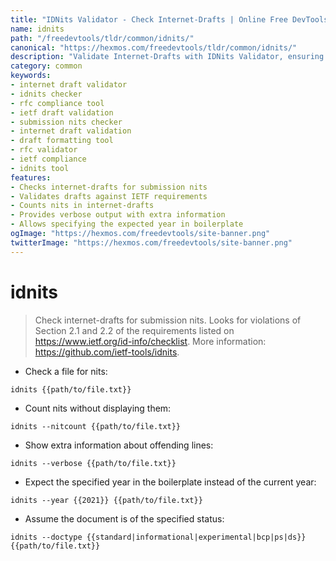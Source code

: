 ```yaml
---
title: "IDNits Validator - Check Internet-Drafts | Online Free DevTools by Hexmos"
name: idnits
path: "/freedevtools/tldr/common/idnits/"
canonical: "https://hexmos.com/freedevtools/tldr/common/idnits/"
description: "Validate Internet-Drafts with IDNits Validator, ensuring compliance with IETF requirements. Check for submission errors and nits. Free online tool, no registration required."
category: common
keywords:
- internet draft validator
- idnits checker
- rfc compliance tool
- ietf draft validation
- submission nits checker
- internet draft validation
- draft formatting tool
- rfc validator
- ietf compliance
- idnits tool
features:
- Checks internet-drafts for submission nits
- Validates drafts against IETF requirements
- Counts nits in internet-drafts
- Provides verbose output with extra information
- Allows specifying the expected year in boilerplate
ogImage: "https://hexmos.com/freedevtools/site-banner.png"
twitterImage: "https://hexmos.com/freedevtools/site-banner.png"
---
```


# idnits

> Check internet-drafts for submission nits.
> Looks for violations of Section 2.1 and 2.2 of the requirements listed on <https://www.ietf.org/id-info/checklist>.
> More information: <https://github.com/ietf-tools/idnits>.

- Check a file for nits:

`idnits {{path/to/file.txt}}`

- Count nits without displaying them:

`idnits --nitcount {{path/to/file.txt}}`

- Show extra information about offending lines:

`idnits --verbose {{path/to/file.txt}}`

- Expect the specified year in the boilerplate instead of the current year:

`idnits --year {{2021}} {{path/to/file.txt}}`

- Assume the document is of the specified status:

`idnits --doctype {{standard|informational|experimental|bcp|ps|ds}} {{path/to/file.txt}}`
